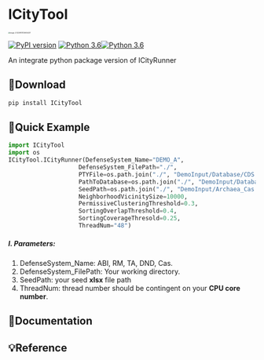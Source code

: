# ICityTool

<img src="https://lecture11-1301936037.cos.ap-guangzhou.myqcloud.com/202209131306656.png" alt="image-2															0220913125604437" style="zoom:22%;" />	

[![PyPI version](https://img.shields.io/badge/pypi-v0.1-yellowgreen?logo=pypi&logoColor=yellow)](https://badge.fury.io/py/ICityTool) [![Python 3.6](https://img.shields.io/badge/python-3.6%7C3.7%7C3.8%7C3.9-yellowgreen?style=flat&logo=python&logoColor=yellow&color=blue)](https://badge.fury.io/py/ICityTool)[![Python 3.6](https://img.shields.io/badge/GitHub-repository-yellowgreen?style=flat&logo=github&logoColor=white&color=blue)](https://badge.fury.io/py/ICityTool)

An integrate python package version of ICityRunner

## 🌟Download

```python
pip install ICityTool
```



## 👾Quick Example

```python
import ICityTool
import os
ICityTool.ICityRunner(DefenseSystem_Name="DEMO_A",
                    DefenseSystem_FilePath="./",
                    PTYFile=os.path.join("./", "DemoInput/Database/CDS.pty"),
                    PathToDatabase=os.path.join("./", "DemoInput/Database/ProteinDB"),
                    SeedPath=os.path.join("./", "DemoInput/Archaea_Cas.xlsx"),
                    NeighborhoodVicinitySize=10000,
                    PermissiveClusteringThreshold=0.3,
                    SortingOverlapThreshold=0.4,
                    SortingCoverageThresold=0.25,
                    ThreadNum="48")


```

##### I. Parameters:

1. DefenseSystem_Name: ABI, RM, TA, DND, Cas.
2. DefenseSystem_FilePath: Your working directory.
3. SeedPath: your seed **xlsx** file path
4. ThreadNum: thread number should be contingent on your **CPU core number**.





## 🧩Documentation





## 💡Reference
